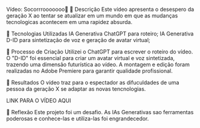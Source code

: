 Vídeo: Socorrrooooooo🎥
📒 Descrição
Este vídeo apresenta o desespero da geração X ao tentar se atualizar em um mundo em que as mudanças tecnologicas acontecem em uma rapidez absurda.

🤖 Tecnologias Utilizadas
IA Generativa ChatGPT para roteiro;
IA Generativa D-ID para sintetização de voz e geração de avatar virtual;

🧐 Processo de Criação
Utilizei o ChatGPT para escrever o roteiro do vídeo. O "D-ID" foi essencial para criar um avatar virtual e voz sintetizada, trazendo uma dimensão futurística ao vídeo. A montagem e edição foram realizadas no Adobe Premiere para garantir qualidade profissional.

🚀 Resultados
O vídeo traz para o espectador as difuculdades de uma pessoa da geração X se adaptar as novas tencnologias.

LINK PARA O VÍDEO AQUI

💭 Reflexão
Este projeto foi um desafio. As IAs Generativas sao ferramentas poderosas e conhece-las e utiliza-las foi engrandecedor.
